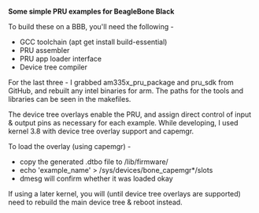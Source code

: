<B>Some simple PRU examples for BeagleBone Black</B>

To build these on a BBB, you'll need the following -

* GCC toolchain (apt get install build-essential)
* PRU assembler
* PRU app loader interface
* Device tree compiler

For the last three - I grabbed am335x_pru_package and pru_sdk from 
GitHub, and rebuilt any intel binaries for arm. The paths for the 
tools and libraries can be seen in the makefiles.

The device tree overlays enable the PRU, and assign direct control
of input & output pins as necessary for each example. While developing, 
I used kernel 3.8 with device tree overlay support and capemgr.

To load the overlay (using capemgr) -

* copy the generated .dtbo file to /lib/firmware/
* echo 'example_name' > /sys/devices/bone_capemgr*/slots
* dmesg will confirm whether it was loaded okay

If using a later kernel, you will (until device tree overlays are 
supported) need to rebuild the main device tree & reboot instead.
